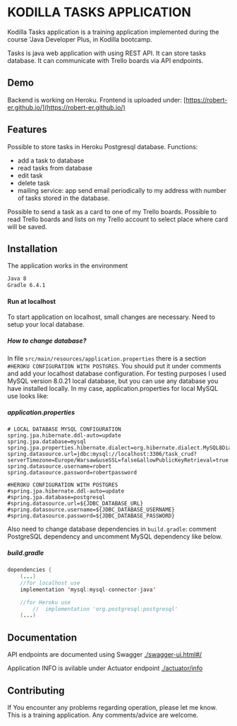 # KODILLA TASKS APPLICATION

Kodilla Tasks application is a training application implemented during the course 'Java Developer Plus, in Kodilla bootcamp. 

Tasks is java web application with using REST API. It can store tasks database. It can communicate with Trello boards via API endpoints.

## Demo
Backend is working on Heroku. Frontend is uploaded under: [https://robert-er.github.io/](https://robert-er.github.io/)

## Features
Possible to store tasks in Heroku Postgresql database. 
Functions:
- add a task to database
- read tasks from database
- edit task
- delete task
- mailing service: app send email periodically to my address with number of tasks stored in the database.

Possible to send a task as a card to one of my Trello boards. Possible to read Trello boards and lists on my Trello account to select place where card will be saved.

## Installation

The application works in the environment

```bash
Java 8
Gradle 6.4.1
```

#### Run at localhost

To start application on localhost, small changes are necessary. Need to setup your local database.

##### How to change database?

In file `src/main/resources/application.properties` there is a section `#HEROKU CONFIGURATION WITH POSTGRES`. 
You should put it under comments and add your localhost database configuration. 
For testing purposes I used MySQL version 8.0.21 local database, but you can use any database you have installed locally.
In my case, application.properties for local MySQL use looks like:

##### application.properties
```properties
# LOCAL DATABASE MYSQL CONFIGURATION
spring.jpa.hibernate.ddl-auto=update
spring.jpa.database=mysql
spring.jpa.properties.hibernate.dialect=org.hibernate.dialect.MySQL8Dialect
spring.datasource.url=jdbc:mysql://localhost:3306/task_crud?serverTimezone=Europe/Warsaw&useSSL=false&allowPublicKeyRetrieval=true
spring.datasource.username=robert
spring.datasource.password=robertpassword

#HEROKU CONFIGURATION WITH POSTGRES
#spring.jpa.hibernate.ddl-auto=update
#spring.jpa.database=postgresql
#spring.datasource.url=${JDBC_DATABASE_URL}
#spring.datasource.username=${JDBC_DATABASE_USERNAME}
#spring.datasource.password=${JDBC_DATABASE_PASSWORD}
```

Also need to change database dependencies in `build.gradle`: comment PostgreSQL dependency and uncomment MySQL dependency like below.

##### build.gradle
```java
dependencies {
    (...)
	//for localhost use
	implementation 'mysql:mysql-connector-java'

	//for Heroku use
        //	implementation 'org.postgresql:postgresql'
    (...)
``` 

## Documentation

API endpoints are documented using Swagger [./swagger-ui.html#/](http://rocky-sands-77117.herokuapp.com/swagger-ui.html#/)

Application INFO is avilable under Actuator endpoint [./actuator/info](http://rocky-sands-77117.herokuapp.com/actuator/info)

## Contributing
If You encounter any problems regarding operation, please let me know. This is a training application. Any comments/advice are welcome.